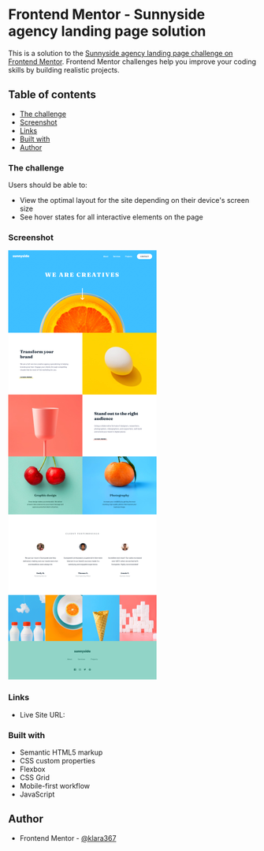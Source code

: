 # Frontend Mentor - Sunnyside agency landing page solution

This is a solution to the [Sunnyside agency landing page challenge on Frontend Mentor](https://www.frontendmentor.io/challenges/sunnyside-agency-landing-page-7yVs3B6ef). Frontend Mentor challenges help you improve your coding skills by building realistic projects.

## Table of contents

  - [The challenge](#the-challenge)
  - [Screenshot](#screenshot)
  - [Links](#links)
  - [Built with](#built-with)
  - [Author](#author)


### The challenge

Users should be able to:

- View the optimal layout for the site depending on their device's screen size
- See hover states for all interactive elements on the page

### Screenshot

![](./screenshot_desktop_design.png)


### Links

- Live Site URL: []()


### Built with

- Semantic HTML5 markup
- CSS custom properties
- Flexbox
- CSS Grid
- Mobile-first workflow
- JavaScript

## Author

- Frontend Mentor - [@klara367](https://www.frontendmentor.io/profile/klara367)